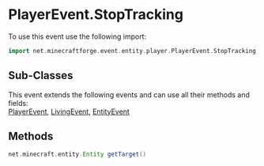 # PlayerEvent.StopTracking

To use this event use the following import:
```groovy
import net.minecraftforge.event.entity.player.PlayerEvent.StopTracking
```

## Sub-Classes
This event extends the following events and can use all their methods and fields: <br>
[PlayerEvent](player_event.md), [LivingEvent](living_event.md), [EntityEvent](entity_event.md)

## Methods
```groovy
net.minecraft.entity.Entity getTarget()
```

